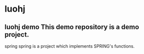 # luohj
luohj demo
This demo repository is a demo project.
---------------------------------------------------------
spring
spring is a project which implements SPRING's functions. 
